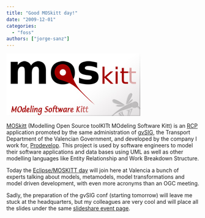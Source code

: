 ```yaml
---
title: "Good MOSkitt day!"
date: "2009-12-01"
categories: 
  - "foss"
authors: ["jorge-sanz"]
---
```


[![MOSkitt](images/moskitt.jpg "moskitt")](http://www.moskitt.org)

[MOSkitt](http://www.moskitt.org) (Modelling Open Source toolKITt MOdeling Software Kitt) is an [RCP](http://www.eclipse.org/community/rcp.php) application promoted by the same administration of [gvSIG](http://gvsig.org), the Transport Department of the Valencian Government, and developed by the company I work for, [Prodevelop](http://prodevelop.es). This project is used by software engineers to model their software applications and data bases using UML as well as other modelling languages like Entity Relationship and Work Breakdown Structure.

Today the [Eclipse/MOSKITT day](http://www.moskitt.org/moskittday-eclipseday/) will join here at Valencia a bunch of experts talking about models, metamodels, model transformations and model driven development, with even more acronyms than an OGC meeting.

Sadly, the preparation of the gvSIG conf (starting tomorrow) will leave me stuck at the headquarters, but my colleagues are very cool and will place all the slides under the same [slideshare event page](http://www.slideshare.net/event/moskittdayeclipseday-09).
